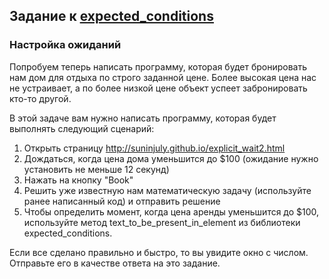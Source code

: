 ## Задание к [expected_conditions](../expected_conditions.py)

### Настройка ожиданий

Попробуем теперь написать программу, которая будет бронировать нам дом 
для отдыха по строго заданной цене. Более высокая цена нас не устраивает, 
а по более низкой цене объект успеет забронировать кто-то другой.

В этой задаче вам нужно написать программу, которая будет выполнять 
следующий сценарий:

1) Открыть страницу http://suninjuly.github.io/explicit_wait2.html
2) Дождаться, когда цена дома уменьшится до $100 (ожидание нужно 
установить не меньше 12 секунд)
3) Нажать на кнопку "Book"
4) Решить уже известную нам математическую задачу (используйте ранее 
написанный код) и отправить решение 
5) Чтобы определить момент, когда цена аренды уменьшится до $100, 
используйте метод text_to_be_present_in_element из библиотеки 
expected_conditions.

Если все сделано правильно и быстро, то вы увидите окно с числом. 
Отправьте его в качестве ответа на это задание.

